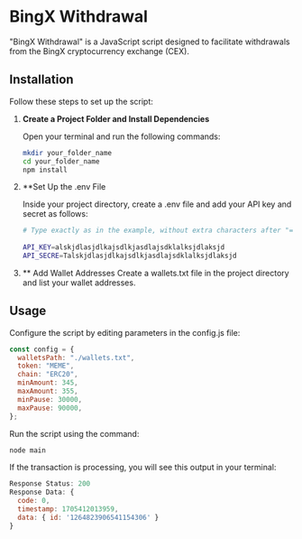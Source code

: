 # BingX Withdrawal

"BingX Withdrawal" is a JavaScript script designed to facilitate withdrawals from the BingX cryptocurrency exchange (CEX).

## Installation

Follow these steps to set up the script:

1. **Create a Project Folder and Install Dependencies**
   
   Open your terminal and run the following commands:
   ```bash
   mkdir your_folder_name
   cd your_folder_name
   npm install
   ```

2. **Set Up the .env File

   Inside your project directory, create a .env file and add your API key and secret as follows:
   ```bash
   # Type exactly as in the example, without extra characters after "="!
    
   API_KEY=alskjdlasjdlkajsdlkjasdlajsdklalksjdlaksjd
   API_SECRE=Talskjdlasjdlkajsdlkjasdlajsdklalksjdlaksjd
   ```

3. ** Add Wallet Addresses
   Create a wallets.txt file in the project directory and list your wallet addresses.

## Usage
Configure the script by editing parameters in the config.js file:

```javascript
const config = {
  walletsPath: "./wallets.txt",
  token: "MEME",
  chain: "ERC20",
  minAmount: 345,
  maxAmount: 355,
  minPause: 30000,
  maxPause: 90000,
};
```

Run the script using the command:

```bash
node main
```
If the transaction is processing, you will see this output in your terminal:

```javascript
Response Status: 200
Response Data: {
  code: 0,
  timestamp: 1705412013959,
  data: { id: '1264823906541154306' }
}
```
